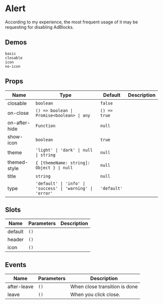 # Alert
According to my experience, the most frequent usage of it may be requesting for disabling AdBlocks.
## Demos
```demo
basic
closable
icon
no-icon
```
## Props
|Name|Type|Default|Description|
|-|-|-|-|
|closable|`boolean`|`false`||
|on-close|`() => boolean \| Promise<boolean> \| any`|`() => true`||
|on-after-hide|`Function`|`null`||
|show-icon|`boolean`|`true`||
|theme|`'light' \| 'dark' \| null \| string`|`null`||
|themed-style|`{ [themeName: string]: Object } \| null`|`null`||
|title|`string`|`null`||
|type|`'default' \| 'info' \| 'success' \| 'warning' \| 'error'`|`'default'`||

## Slots
|Name|Parameters|Description|
|-|-|-|
|default|`()`||
|header|`()`||
|icon|`()`||

## Events
|Name|Parameters|Description|
|-|-|-|
|after-leave|`()`|When close transition is done|
|leave|`()`|When you click close.|